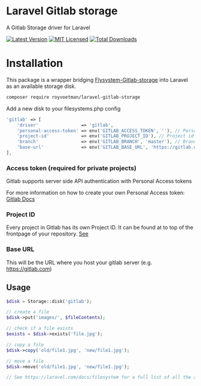 # Laravel Gitlab storage
A Gitlab Storage driver for Laravel

[![Latest Version](https://img.shields.io/packagist/v/royvoetman/laravel-gitlab-storage.svg?style=flat-square)](https://packagist.org/packages/royvoetman/laravel-gitlab-storage)
[![MIT Licensed](https://img.shields.io/badge/license-MIT-brightgreen.svg?style=flat-square)](LICENSE)
[![Total Downloads](https://img.shields.io/packagist/dt/royvoetman/Laravel-Gitlab-storage.svg?style=flat-square)](https://packagist.org/packages/royvoetman/Laravel-Gitlab-storage)

# Installation

This package is a wrapper bridging [Flysystem-Gitlab-storage](https://github.com/RoyVoetman/Flysystem-Gitlab-storage) into Laravel as an available storage disk.

```bash
composer require royvoetman/laravel-gitlab-storage
```

Add a new disk to your filesystems.php config

```php
'gitlab' => [
    'driver'                => 'gitlab',
    'personal-access-token' => env('GITLAB_ACCESS_TOKEN', ''), // Personal access token
    'project-id'            => env('GITLAB_PROJECT_ID'), // Project id of your repo
    'branch'                => env('GITLAB_BRANCH', 'master'), // Branch that should be used
    'base-url'              => env('GITLAB_BASE_URL', 'https://gitlab.com'), // Base URL of Gitlab server you want to use
],
```

### Access token (required for private projects)
Gitlab supports server side API authentication with Personal Access tokens

For more information on how to create your own Personal Access token: [Gitlab Docs](https://docs.gitlab.com/ee/user/profile/personal_access_tokens.html)

### Project ID
Every project in Gitlab has its own Project ID. It can be found at to top of the frontpage of your repository. [See](https://stackoverflow.com/questions/39559689/where-do-i-find-the-project-id-for-the-gitlab-api#answer-53126068)

### Base URL
This will be the URL where you host your gitlab server (e.g. https://gitlab.com)

## Usage
```php
$disk = Storage::disk('gitlab');

// create a file
$disk->put('images/', $fileContents);

// check if a file exists
$exists = $disk->exists('file.jpg');

// copy a file
$disk->copy('old/file1.jpg', 'new/file1.jpg');

// move a file
$disk->move('old/file1.jpg', 'new/file1.jpg');

// See https://laravel.com/docs/filesystem for a full list of all the available functionality
```
